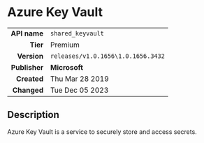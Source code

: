 # Azure Key Vault
| | |
|-:|-|
|**API name**|`shared_keyvault`|
|**Tier**|Premium|
|**Version**|`releases/v1.0.1656\1.0.1656.3432`|
|**Publisher**|**Microsoft**|
|**Created**|Thu Mar 28 2019|
|**Changed**|Tue Dec 05 2023|

## Description
Azure Key Vault is a service to securely store and access secrets.
